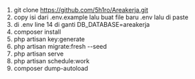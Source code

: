 1. git clone https://github.com/5h1ro/Areakerja.git
2. copy isi dari .env.example lalu buat file baru .env lalu di paste
3. di .env line 14 di ganti DB_DATABASE=areakerja
4. composer install
5. php artisan key:generate
6. php artisan migrate:fresh --seed
7. php artisan serve
8. php artisan schedule:work
9. composer dump-autoload
